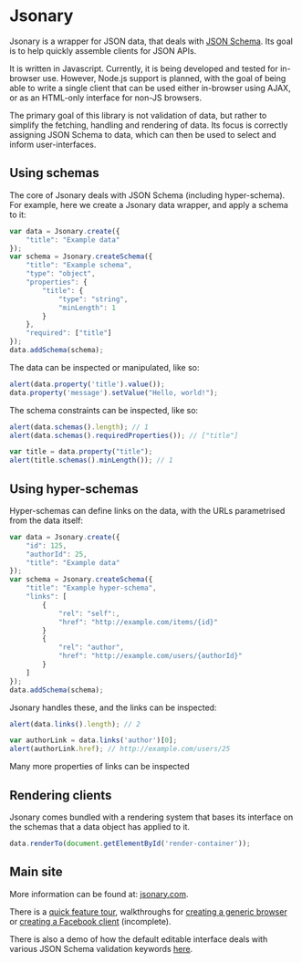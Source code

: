 # Jsonary

Jsonary is a wrapper for JSON data, that deals with [JSON Schema](http://json-schema.org/).  Its goal is to help quickly assemble clients for JSON APIs.

It is written in Javascript.  Currently, it is being developed and tested for in-browser use.  However, Node.js support is planned, with the goal of being able to write a single client that can be used either in-browser using AJAX, or as an HTML-only interface for non-JS browsers.

The primary goal of this library is not validation of data, but rather to simplify the fetching, handling and rendering of data.  Its focus is correctly assigning JSON Schema to data, which can then be used to select and inform user-interfaces.

## Using schemas

The core of Jsonary deals with JSON Schema (including hyper-schema).  For example, here we create a Jsonary data wrapper, and apply a schema to it:
```javascript
var data = Jsonary.create({
    "title": "Example data"
});
var schema = Jsonary.createSchema({
    "title": "Example schema",
    "type": "object",
    "properties": {
        "title": {
            "type": "string",
            "minLength": 1
        }
    },
    "required": ["title"]
});
data.addSchema(schema);
```

The data can be inspected or manipulated, like so:
```javascript
alert(data.property('title').value());
data.property('message').setValue("Hello, world!");
```

The schema constraints can be inspected, like so:
```javascript
alert(data.schemas().length); // 1
alert(data.schemas().requiredProperties()); // ["title"]

var title = data.property("title");
alert(title.schemas().minLength()); // 1
```

## Using hyper-schemas

Hyper-schemas can define links on the data, with the URLs parametrised from the data itself:
```javascript
var data = Jsonary.create({
    "id": 125,
    "authorId": 25,
    "title": "Example data"
});
var schema = Jsonary.createSchema({
    "title": "Example hyper-schema",
    "links": [
        {
            "rel": "self":,
            "href": "http://example.com/items/{id}"
        }
        {
            "rel": "author",
            "href": "http://example.com/users/{authorId}"
        }
    ]
});
data.addSchema(schema);
```

Jsonary handles these, and the links can be inspected:
```javascript
alert(data.links().length); // 2

var authorLink = data.links('author')[0];
alert(authorLink.href); // http://example.com/users/25
```

Many more properties of links can be inspected

## Rendering clients

Jsonary comes bundled with a rendering system that bases its interface on the schemas that a data object has applied to it.
```javascript
data.renderTo(document.getElementById('render-container'));
```

## Main site

More information can be found at: [jsonary.com](http://jsonary.com/).

There is a [quick feature tour](http://jsonary.com/feature-tour/), walkthroughs for [creating a generic browser](http://jsonary.com/walkthrough-basic/) or [creating a Facebook client](http://jsonary.com/walkthrough-facebook/) (incomplete).

There is also a demo of how the default editable interface deals with various JSON Schema validation keywords [here](http://jsonary.com/documentation/json-schema/).
